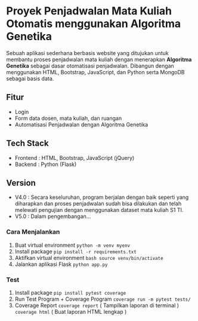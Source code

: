 # Proyek Penjadwalan Mata Kuliah Otomatis menggunakan **Algoritma Genetika**
Sebuah aplikasi sederhana berbasis website yang ditujukan untuk membantu proses penjadwalan mata kuliah dengan menerapkan **Algoritma Genetika** sebagai dasar otomatisasi penjadwalan. Dibangun dengan menggunakan HTML, Bootstrap, JavaScript, dan Python serta MongoDB sebagai basis data.

## Fitur
- Login
- Form data dosen, mata kuliah, dan ruangan
- Automatisasi Penjadwalan dengan Algoritma Genetika

## Tech Stack
- Frontend   : HTML, Bootstrap, JavaScript (jQuery)
- Backend    : Python (Flask)

## Version
- V4.0 : Secara keseluruhan, program berjalan dengan baik seperti yang diharapkan dan proses penjadwalan sudah bisa dilakukan dan telah melewati pengujian dengan menggunakan dataset mata kuliah S1 TI.
- V5.0 : Dalam pengembangan... 

### Cara Menjalankan
1. Buat virtual environment
   `python -m venv myenv`
2. Install package
   `pip install -r requirements.txt`
3. Aktifkan virtual environment
   `bash source venv/bin/activate`
4. Jalankan aplikasi Flask
   `python app.py`

### Test
1. Install package
   `pip install pytest coverage`
2. Run Test Program + Coverage Program
   `coverage run -m pytest tests/`
3. Coverage Report
   `coverage report` ( Tampilkan laporan di terminal )
   `coverage html` ( Buat laporan HTML lengkap )
